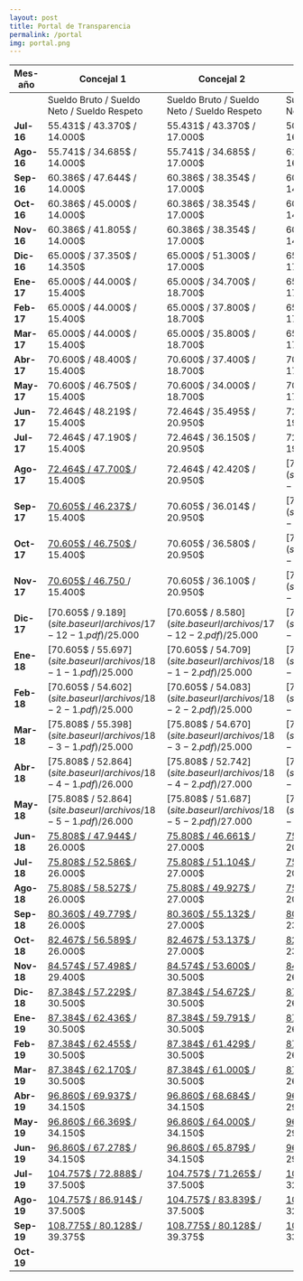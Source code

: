 ```yaml
---
layout: post
title: Portal de Transparencia
permalink: /portal
img: portal.png
---
```




| Mes-año                             | Concejal 1       | Concejal 2       | Tribun@          |
|-------------------------------------|------------------|------------------|------------------|
|                                     |Sueldo Bruto / Sueldo Neto / Sueldo Respeto | Sueldo Bruto / Sueldo Neto / Sueldo Respeto | Sueldo Bruto / Sueldo Neto / Sueldo Respeto |         
| __Jul-16__                              |55.431$ / 43.370$ / 14.000$  | 55.431$ / 43.370$ / 17.000$ | 50.167$ / 39.571$ / 16.000$  |
| __Ago-16__                              |55.741$ / 34.685$ / 14.000$  | 55.741$ / 34.685$ / 17.000$ | 61.315$ / 39.000$ / 16.000$  |
| __Sep-16__                              |60.386$ / 47.644$ / 14.000$  | 60.386$ / 38.354$ / 17.000$ | 60.386$ / 38.354$ / 14.650$  |
| __Oct- 16__                              |60.386$ / 45.000$ /  14.000$ | 60.386$ / 38.354$ / 17.000$ | 60.386$ / 38.287$ / 14.650$  |
| __Nov- 16__                              |60.386$ / 41.805$ /  14.000$ | 60.386$ / 38.354$ / 17.000$ | 60.386$ / 38.326$ / 14.700$  |
| __Dic- 16__                              |65.000$ / 37.350$ /  14.350$ | 65.000$ / 51.300$  / 17.000$ |65.000$  / 49.900$ / 17.300$  |
| __Ene- 17__                              |65.000$  / 44.000$ / 15.400$ | 65.000$ / 34.700$  / 18.700$ |65.000$  / 24.000$ / 17.600$  |
| __Feb- 17__                              |65.000$  / 44.000$ / 15.400$ | 65.000$ / 37.800$  / 18.700$ |65.000$  / 24.000$ / 17.600$ |
| __Mar- 17__                              |65.000$  / 44.000$ / 15.400$ | 65.000$ / 35.800$  / 18.700$ | 65.000$ / 37.800$ / 17.600$ |
| __Abr- 17__                              |70.600$ / 48.400$  / 15.400$ | 70.600$ / 37.400$  / 18.700$ | 70.600$ / 38.000$ / 17.600$ |
| __May- 17__                              |70.600$ / 46.750$  / 15.400$ | 70.600$ / 34.000$  / 18.700$ | 70.600$ / 35.900$ / 17.600$ |
| __Jun- 17__                              |72.464$ / 48.219$ / 15.400$  |72.464$ / 35.495$  / 20.950$  |72.464$ /  37.959$ / 19.700$ |
| __Jul- 17__                              |72.464$ / 47.190$ / 15.400$  |72.464$ / 36.150$  / 20.950$  |72.464$ / 36.600$ / 19.700$  |
| __Ago- 17__                              |[72.464$ / 47.700$ ]({{site.baseurl}}/archivos/17-8-1.pdf) / 15.400$  |72.464$ / 42.420$  / 20.950$  |[72.464$ / 37.292$]({{site.baseurl}}/archivos/17-8-3.pdf) / 23.400$  |
| __Sep- 17__                              |[70.605$ / 46.237$ ]({{site.baseurl}}/archivos/17-9-1.pdf) / 15.400$ | 70.605$ / 36.014$  / 20.950$ |[70.605$ / 35.942$]({{site.baseurl}}/archivos/17-9-3.pdf) / 23.400$  |
| __Oct- 17__                              |[70.605$ / 46.750$ ]({{site.baseurl}}/archivos/17-10-1.pdf) / 15.400$ | 70.605$ / 36.580$  / 20.950$ |[70.605$ / 36.578$]({{site.baseurl}}/archivos/17-10-3.pdf) / 23.400$ |
| __Nov- 17__                              |[70.605$ / 46.750 ]({{site.baseurl}}/archivos/17-11-1.pdf) / 15.400$  |70.605$ / 36.100$  / 20.950$ |[70.605$ / 36.629$]({{site.baseurl}}/archivos/17-11-3.pdf) / 23.400$|      
| __Dic- 17__                            |[70.605$ / 9.189$]({{site.baseurl}}/archivos/17-12-1.pdf) / 25.000$   |[70.605$ / 8.580$]({{site.baseurl}}/archivos/17-12-2.pdf) / 25.000$ |[70.605$ / 34.865$]({{site.baseurl}}/archivos/17-12-3.pdf) / 25.000$ |
| __Ene- 18__                              |  [70.605$ / 55.697$]({{site.baseurl}}/archivos/18-1-1.pdf) / 25.000$  |[70.605$ / 54.709$]({{site.baseurl}}/archivos/18-1-2.pdf) / 25.000$  |[70.605$ / 49.969$]({{site.baseurl}}/archivos/18-1-3.pdf) / 25.000$ |
| __Feb- 18__                              | [70.605$ / 54.602$]({{site.baseurl}}/archivos/18-2-1.pdf) / 25.000$|[70.605$ / 54.083$]({{site.baseurl}}/archivos/18-2-2.pdf) / 25.000$| [70.605$ / 51.495$]({{site.baseurl}}/archivos/18-2-3.pdf) / 25.000$ |
| __Mar- 18__                              | [75.808$ / 55.398$]({{site.baseurl}}/archivos/18-3-1.pdf) / 25.000$ | [75.808$ / 54.670$]({{site.baseurl}}/archivos/18-3-2.pdf) / 25.000$ |[75.808$ / 47.613$]({{site.baseurl}}/archivos/18-3-3.pdf) / 20.250$|
| __Abr- 18__                              | [75.808$ / 52.864$]({{site.baseurl}}/archivos/18-4-1.pdf) / 26.000$ |[75.808$ / 52.742$]({{site.baseurl}}/archivos/18-4-2.pdf) / 27.000$ | [75.808$ / 47.276$]({{site.baseurl}}/archivos/18-4-3.pdf) / 20.250$ |
| __May- 18__                              | [75.808$ / 52.864$]({{site.baseurl}}/archivos/18-5-1.pdf) / 26.000$ | [75.808$ / 51.687$]({{site.baseurl}}/archivos/18-5-2.pdf) / 27.000$ |[75.808$ / 45.760$]({{site.baseurl}}/archivos/18-5-3.pdf) / 20.250$|
| __Jun- 18__                              | [75.808$ / 47.944$ ]({{site.baseurl}}/archivos/18-6-1.pdf) / 26.000$ | [75.808$ / 46.661$ ]({{site.baseurl}}/archivos/18-6-2.pdf) / 27.000$ |[75.808$ / 43.319$ ]({{site.baseurl}}/archivos/18-6-3.pdf) / 20.250$|
| __Jul- 18__                              | [75.808$ / 52.586$ ]({{site.baseurl}}/archivos/18-7-1.pdf) / 26.000$ | [75.808$ / 51.104$ ]({{site.baseurl}}/archivos/18-7-2.pdf) / 27.000$ |[75.808$ / 43.997$ ]({{site.baseurl}}/archivos/18-7-3.pdf) / 20.250$|
| __Ago- 18__                              | [75.808$ / 58.527$ ]({{site.baseurl}}/archivos/18-8-1.pdf) / 26.000$ |[75.808$ / 49.927$ ]({{site.baseurl}}/archivos/18-8-2.pdf) / 27.000$|[75.808$ / 44.762$ ]({{site.baseurl}}/archivos/18-8-3.pdf) / 20.250$ |
| __Sep- 18__                              | [80.360$ / 49.779$ ]({{site.baseurl}}/archivos/18-9-1.pdf) / 26.000$ |[80.360$ / 55.132$ ]({{site.baseurl}}/archivos/18-9-2.pdf) / 27.000$|[80.360$ / 59.756$ ]({{site.baseurl}}/archivos/18-9-3.pdf) / 23.000$|
| __Oct- 18__                              | [82.467$ / 56.589$ ]({{site.baseurl}}/archivos/18-10-1.pdf) / 26.000$ | [82.467$ / 53.137$ ]({{site.baseurl}}/archivos/18-10-2.pdf) / 27.000$ | [82.467$ / 58.506$ ]({{site.baseurl}}/archivos/18-10-3.pdf) / 23.000$|
| __Nov- 18__                              | [84.574$ / 57.498$ ]({{site.baseurl}}/archivos/18-11-1.pdf) / 29.400$ |[84.574$ / 53.600$ ]({{site.baseurl}}/archivos/18-11-2.pdf) / 30.500$| [84.574$ / 60.182$ ]({{site.baseurl}}/archivos/18-11-3.pdf) / 26.000$|
| __Dic- 18__                              | [87.384$ / 57.229$ ]({{site.baseurl}}/archivos/18-12-1.pdf) / 30.500$ |[87.384$ / 54.672$ ]({{site.baseurl}}/archivos/18-12-2.pdf) / 30.500$|[87.384$ / 59.757$ ]({{site.baseurl}}/archivos/18-12-3.pdf) / 26.000$|
| __Ene- 19__                              | [87.384$ / 62.436$ ]({{site.baseurl}}/archivos/19-1-1.pdf) / 30.500$  |[87.384$ / 59.791$ ]({{site.baseurl}}/archivos/19-1-2.pdf) / 30.500$|[87.384$ / 61.264$ ]({{site.baseurl}}/archivos/19-1-3.pdf) / 26.000$ |
| __Feb- 19__                              | [87.384$ / 62.455$ ]({{site.baseurl}}/archivos/19-2-1.pdf) / 30.500$ |[87.384$ / 61.429$ ]({{site.baseurl}}/archivos/19-2-2.pdf) / 30.500$|[87.384$ / 60.663$ ]({{site.baseurl}}/archivos/19-2-3.pdf) / 26.000$|
| __Mar- 19__                              | [87.384$ / 62.170$ ]({{site.baseurl}}/archivos/19-3-1.pdf) / 30.500$ | [87.384$ / 61.000$ ]({{site.baseurl}}/archivos/19-3-2.pdf) / 30.500$ | [87.384$ / 60.320$ ]({{site.baseurl}}/archivos/19-3-3.pdf) / 26.000$ |
| __Abr- 19__                              | [96.860$ / 69.937$ ]({{site.baseurl}}/archivos/19-4-1.pdf) / 34.150$ |[96.860$ / 68.684$ ]({{site.baseurl}}/archivos/19-4-2.pdf) / 34.150$|[96.860$ / 68.703$ ]({{site.baseurl}}/archivos/19-4-3.pdf) / 29.100$|
| __May- 19__                              | [96.860$ / 66.369$ ]({{site.baseurl}}/archivos/19-5-1.pdf) / 34.150$  | [96.860$ / 64.000$ ]({{site.baseurl}}/archivos/19-5-2.pdf) / 34.150$ | [96.860$ / 62.115$ ]({{site.baseurl}}/archivos/19-5-3.pdf) / 29.100$ |
| __Jun- 19__                              | [96.860$ / 67.278$ ]({{site.baseurl}}/archivos/19-6-1.pdf) / 34.150$  | [96.860$ / 65.879$ ]({{site.baseurl}}/archivos/19-6-2.pdf) / 34.150$ |[96.860$ / 65.210$ ]({{site.baseurl}}/archivos/19-6-3.pdf) / 29.100$|
| __Jul- 19__                              | [104.757$ / 72.888$ ]({{site.baseurl}}/archivos/19-7-1.pdf) / 37.500$ |[104.757$ / 71.265$ ]({{site.baseurl}}/archivos/19-7-2.pdf) / 37.500$ |[104.757$ / 71.818$ ]({{site.baseurl}}/archivos/19-7-3.pdf) / 32.000$|
| __Ago- 19__                              | [104.757$ / 86.914$ ]({{site.baseurl}}/archivos/19-8-1.pdf) / 37.500$ |[104.757$ / 83.839$ ]({{site.baseurl}}/archivos/19-8-2.pdf) / 37.500$ |[104.757$ / 82.215$ ]({{site.baseurl}}/archivos/19-8-3.pdf) / 32.000$ |
| __Sep- 19__                              | [108.775$ / 80.128$ ]({{site.baseurl}}/archivos/19-9-3.pdf) / 39.375$| [108.775$ / 80.128$ ]({{site.baseurl}}/archivos/19-9-2.pdf) / 39.375$ | [108.775$ / 77.804$ ]({{site.baseurl}}/archivos/19-9-3.pdf) / 33.600$ |
| __Oct- 19__                              |    |                  |                  |
